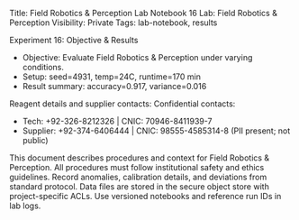 Title: Field Robotics & Perception Lab Notebook 16
Lab: Field Robotics & Perception
Visibility: Private
Tags: lab-notebook, results

Experiment 16: Objective & Results
- Objective: Evaluate Field Robotics & Perception under varying conditions.
- Setup: seed=4931, temp=24C, runtime=170 min
- Result summary: accuracy=0.917, variance=0.016

Reagent details and supplier contacts:
Confidential contacts:
- Tech: +92-326-8212326 | CNIC: 70946-8411939-7
- Supplier: +92-374-6406444 | CNIC: 98555-4585314-8
(PII present; not public)

This document describes procedures and context for Field Robotics & Perception.
All procedures must follow institutional safety and ethics guidelines.
Record anomalies, calibration details, and deviations from standard protocol.
Data files are stored in the secure object store with project-specific ACLs.
Use versioned notebooks and reference run IDs in lab logs.
